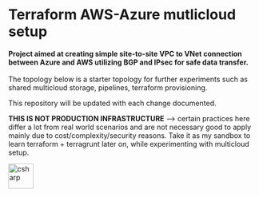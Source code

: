 # Terraform AWS-Azure mutlicloud setup

<strong>Project aimed at creating simple site-to-site VPC to VNet connection between Azure and AWS utilizing BGP and IPsec for safe data transfer.</strong>
<br><br>
The topology below is a starter topology for further experiments such as shared multicloud storage, pipelines, terraform provisioning. 

This repository will be updated with each change documented. 

<strong>THIS IS NOT PRODUCTION INFRASTRUCTURE</strong> --> certain practices here differ a lot from real world scenarios and are not necessary good to apply mainly due to cost/complexity/security reasons. 
Take it as my sandbox to learn terraform + terragrunt later on, while experimenting with multicloud setup.


<img src="https://cdn.jsdelivr.net/gh/devicons/devicon@latest/icons/terraform/terraform-original.svg" alt="csharp" width="50" height="50" style="margin-right: 8px;"/>
